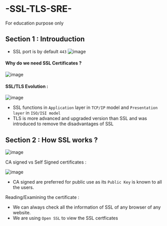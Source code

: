 # -SSL-TLS-SRE-
For education purpose only

## Section 1 : Introuduction 

- SSL port is by default `443`
![image](https://user-images.githubusercontent.com/35003840/235323803-bc9a30ef-0dfa-49a4-b404-e8700dd649f2.png)

#### Why do we need SSL Certificates ? 

![image](https://user-images.githubusercontent.com/35003840/235323981-1b196e05-8c61-491f-bb2e-4cd11a2d0432.png)

#### SSL/TLS Evolution : 

![image](https://user-images.githubusercontent.com/35003840/235324215-d1ad98e0-b45f-4a7e-a9fd-d50022e05316.png)

- SSL functions in `Application` layer in `TCP/IP` model and `Presentation layer` in `ISO/ISI model`
- TLS is more advanced and upgraded version than SSL and was introduced to remove the disadvantages of SSL

## Section 2 : How SSL works ? 

![image](https://user-images.githubusercontent.com/35003840/235324728-c3586971-452e-490f-99e1-ad908d69abd4.png)

CA signed vs Self Signed certificates :

![image](https://user-images.githubusercontent.com/35003840/235325289-21a9f5e2-7fea-49d8-a2d8-02e163b640b9.png)

- CA signed are preferred for public use as its `Public Key` is known to all the users.

Reading/Examining the certificate : 

- We can always check all the information of SSL of any browser of any website.
- We are using `Open SSL` to view the SSL certficates 
